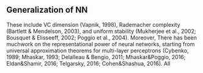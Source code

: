 ## Generalization of NN
These include VC dimension (Vapnik, 1998), Rademacher complexity (Bartlett & Mendelson, 2003), and uniform stability (Mukherjee et al., 2002; Bousquet & Elisseeff, 2002; Poggio et al., 2004). Moreover,
There has been muchwork on the representational power of neural networks, starting from universal approximation theorems for multi-layer perceptrons (Cybenko, 1989; Mhaskar, 1993; Delalleau & Bengio, 2011; Mhaskar&Poggio, 2016; Eldan&Shamir, 2016; Telgarsky, 2016; Cohen&Shashua, 2016). All
